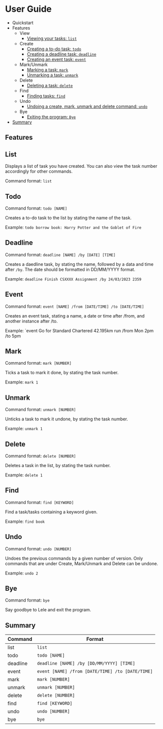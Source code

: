 # User Guide
- Quickstart
- Features
  - View
    - [Viewing your tasks: `list`](#list)
  - Create
    - [Creating a to-do task: `todo`](#todo)
    - [Creating a deadline task: `deadline`](#deadline)
    - [Creating an event task: `event`](#event)
  - Mark/Unmark
    - [Marking a task: `mark`](#mark)
    - [Unmarking a task: `unmark`](#unmark)
  - Delete
    - [Deleting a task: `delete`](#delete)
  - Find
    - [Finding tasks: `find`](#find)
  - Undo
    - [Undoing a create, mark, unmark and delete command: `undo`](#undo)
  - Bye
    - [Exiting the program: `Bye`](#bye)
- [Summary](#summary)
  
  
## Features

## List
Displays a list of task you have created. You can also view the task number accordingly for other commands.

Command format: `list`

## Todo
Command format: `todo [NAME]`

Creates a to-do task to the list by stating the name of the task.

Example: `todo borrow book: Harry Potter and the Goblet of Fire`

## Deadline
Command format: `deadline [NAME] /by [DATE] [TIME]`

Creates a daedline task, by stating the name, followed by a data and time after `/by`. The date should be formatted in DD/MM/YYYY format.

Example: `deadline Finish CSXXXX Assignment /by 24/03/2023 2359`

## Event
Command format: `event [NAME] /from [DATE/TIME] /to [DATE/TIME]`

Creates an event task, stating a name, a date or time after /from, and another instance after /to.

Example: `event Go for Standard Chartered 42.195km run /from Mon 2pm /to 5pm

## Mark
Command format: `mark [NUMBER]`

Ticks a task to mark it done, by stating the task number.

Example: `mark 1`


## Unmark
Command format: `unmark [NUMBER]`

Unticks a task to mark it undone, by stating the task number.

Example: `unmark 1`

## Delete
Command format: `delete [NUMBER]`

Deletes a task in the list, by stating the task number.

Example: `delete 1`

## Find
Command format: `find [KEYWORD]`

Find a task/tasks containing a keyword given.

Example: `find book`

## Undo
Command format: `undo [NUMBER]`

Undoes the previous commands by a given number of version.
Only commands that are under Create, Mark/Unmark and Delete can be undone.

Example: `undo 2`

## Bye
Command format: `bye`

Say goodbye to Lele and exit the program.

## Summary
|Command|Format|
|-------|------|
|list|`list`|
|todo|`todo [NAME]`|
|deadline|`deadline [NAME] /by [DD/MM/YYYY] [TIME]`|
|event|`event [NAME] /from [DATE/TIME] /to [DATE/TIME]`|
|mark|`mark [NUMBER]`
|unmark|`unmark [NUMBER]`|
|delete|`delete [NUMBER]`|
|find|`find [KEYWORD]`|
|undo|`undo [NUMBER]`
|bye|`bye`|
